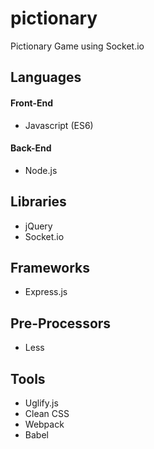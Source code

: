 # pictionary
Pictionary Game using Socket.io

## Languages
#### Front-End
  - Javascript (ES6)
#### Back-End
  - Node.js

## Libraries
  - jQuery
  - Socket.io

## Frameworks
  - Express.js

## Pre-Processors
  - Less

## Tools
  - Uglify.js
  - Clean CSS
  - Webpack
  - Babel
